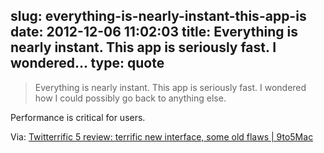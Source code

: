 slug: everything-is-nearly-instant-this-app-is
date: 2012-12-06 11:02:03
title: Everything is nearly instant. This app is seriously fast. I wondered...
type: quote
---

> Everything is nearly instant. This app is seriously fast. I wondered how I could possibly go back to anything else.

Performance is critical for users.

 Via: [Twitterrific 5 review: terrific new interface, some old flaws | 9to5Mac](http://9to5mac.com/2012/12/05/twitterrific-5-review-a-faster-completely-revamped-twitter-experience/)
